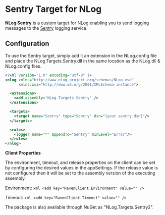 Sentry Target for NLog
======================

**NLog Sentry** is a custom target for [NLog](http://nlog-project.org/) enabling you to send logging messages to the [Sentry](http://getsentry.com) logging service.

## Configuration

To use the Sentry target, simply add it an extension in the NLog.config file and place the NLog.Targets.Sentry.dll in the same location as the NLog.dll & NLog.config files.

```xml
<?xml version="1.0" encoding="utf-8" ?>
<nlog xmlns="http://www.nlog-project.org/schemas/NLog.xsd"
      xmlns:xsi="http://www.w3.org/2001/XMLSchema-instance">

  <extensions>
    <add assembly="NLog.Targets.Sentry" />
  </extensions>

  <targets>
    <target name="Sentry" type="Sentry" dsn="[your sentry dsn]"/>
  </targets>

  <rules>
    <logger name="*" appendTo="Sentry" minLevel="Error"/>
  </rules>
</nlog>
```

**Client Properties**

The environment, timeout, and release properties on the client can be set by configuring the desired values in the appSettings. If the release value 
is not configured then it will be set to the assembly version of the executing assembly.

Environment: ```xml
<add key="RavenClient.Environment" value="" />```

Timeout: ```xml
<add key="RavenClient.Timeout" value="" />```

The package is also available through NuGet as "NLog.Targets.Sentry2".
